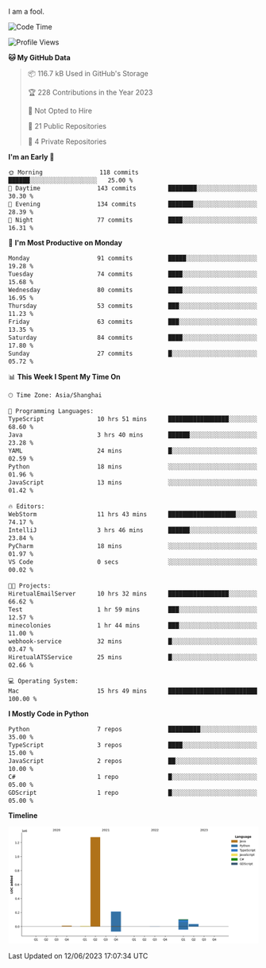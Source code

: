 I am a fool.

<!--START_SECTION:waka-->
![Code Time](http://img.shields.io/badge/Code%20Time-471%20hrs%2052%20mins-blue)

![Profile Views](http://img.shields.io/badge/Profile%20Views-0-blue)

**🐱 My GitHub Data** 

> 📦 116.7 kB Used in GitHub's Storage 
 > 
> 🏆 228 Contributions in the Year 2023
 > 
> 🚫 Not Opted to Hire
 > 
> 📜 21 Public Repositories 
 > 
> 🔑 4 Private Repositories 
 > 
**I'm an Early 🐤** 

```text
🌞 Morning                118 commits         ██████░░░░░░░░░░░░░░░░░░░   25.00 % 
🌆 Daytime                143 commits         ████████░░░░░░░░░░░░░░░░░   30.30 % 
🌃 Evening                134 commits         ███████░░░░░░░░░░░░░░░░░░   28.39 % 
🌙 Night                  77 commits          ████░░░░░░░░░░░░░░░░░░░░░   16.31 % 
```
📅 **I'm Most Productive on Monday** 

```text
Monday                   91 commits          █████░░░░░░░░░░░░░░░░░░░░   19.28 % 
Tuesday                  74 commits          ████░░░░░░░░░░░░░░░░░░░░░   15.68 % 
Wednesday                80 commits          ████░░░░░░░░░░░░░░░░░░░░░   16.95 % 
Thursday                 53 commits          ███░░░░░░░░░░░░░░░░░░░░░░   11.23 % 
Friday                   63 commits          ███░░░░░░░░░░░░░░░░░░░░░░   13.35 % 
Saturday                 84 commits          ████░░░░░░░░░░░░░░░░░░░░░   17.80 % 
Sunday                   27 commits          █░░░░░░░░░░░░░░░░░░░░░░░░   05.72 % 
```


📊 **This Week I Spent My Time On** 

```text
🕑︎ Time Zone: Asia/Shanghai

💬 Programming Languages: 
TypeScript               10 hrs 51 mins      █████████████████░░░░░░░░   68.60 % 
Java                     3 hrs 40 mins       ██████░░░░░░░░░░░░░░░░░░░   23.28 % 
YAML                     24 mins             █░░░░░░░░░░░░░░░░░░░░░░░░   02.59 % 
Python                   18 mins             ░░░░░░░░░░░░░░░░░░░░░░░░░   01.96 % 
JavaScript               13 mins             ░░░░░░░░░░░░░░░░░░░░░░░░░   01.42 % 

🔥 Editors: 
WebStorm                 11 hrs 43 mins      ███████████████████░░░░░░   74.17 % 
IntelliJ                 3 hrs 46 mins       ██████░░░░░░░░░░░░░░░░░░░   23.84 % 
PyCharm                  18 mins             ░░░░░░░░░░░░░░░░░░░░░░░░░   01.97 % 
VS Code                  0 secs              ░░░░░░░░░░░░░░░░░░░░░░░░░   00.02 % 

🐱‍💻 Projects: 
HiretualEmailServer      10 hrs 32 mins      █████████████████░░░░░░░░   66.62 % 
Test                     1 hr 59 mins        ███░░░░░░░░░░░░░░░░░░░░░░   12.57 % 
minecolonies             1 hr 44 mins        ███░░░░░░░░░░░░░░░░░░░░░░   11.00 % 
webhook-service          32 mins             █░░░░░░░░░░░░░░░░░░░░░░░░   03.47 % 
HiretualATSService       25 mins             █░░░░░░░░░░░░░░░░░░░░░░░░   02.66 % 

💻 Operating System: 
Mac                      15 hrs 49 mins      █████████████████████████   100.00 % 
```

**I Mostly Code in Python** 

```text
Python                   7 repos             █████████░░░░░░░░░░░░░░░░   35.00 % 
TypeScript               3 repos             ████░░░░░░░░░░░░░░░░░░░░░   15.00 % 
JavaScript               2 repos             ██░░░░░░░░░░░░░░░░░░░░░░░   10.00 % 
C#                       1 repo              █░░░░░░░░░░░░░░░░░░░░░░░░   05.00 % 
GDScript                 1 repo              █░░░░░░░░░░░░░░░░░░░░░░░░   05.00 % 
```



**Timeline**

![Lines of Code chart](https://raw.githubusercontent.com/VeejaLiu/VeejaLiu/master/assets/bar_graph.png)


 Last Updated on 12/06/2023 17:07:34 UTC
<!--END_SECTION:waka-->
